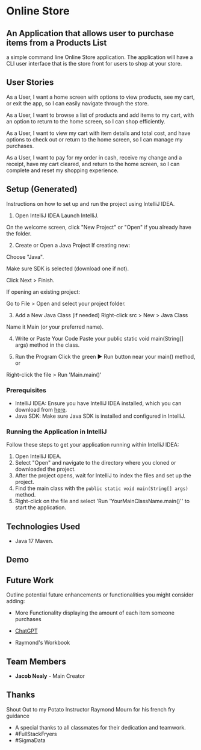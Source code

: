 # Online Store

## An Application that allows user to purchase items from a Products List 

a simple command line Online Store application. The application will have a CLI user
interface that is the store front for users to shop at
your store. 


## User Stories

As a User, I want a home screen with options to view products, see my cart, or exit the app, so I can easily navigate through the store.

As a User, I want to browse a list of products and add items to my cart, with an option to return to the home screen, so I can shop efficiently.

As a User, I want to view my cart with item details and total cost, and have options to check out or return to the home screen, so I can manage my purchases.

As a User, I want to pay for my order in cash, receive my change and a receipt, have my cart cleared, and return to the home screen, so I can complete and reset my shopping experience.

## Setup (Generated)
Instructions on how to set up and run the project using IntelliJ IDEA.

1. Open IntelliJ IDEA
   Launch IntelliJ.

On the welcome screen, click "New Project" or "Open" if you already have the folder.

2. Create or Open a Java Project
   If creating new:

Choose "Java".

Make sure SDK is selected (download one if not).

Click Next > Finish.

If opening an existing project:

Go to File > Open and select your project folder.

3. Add a New Java Class (if needed)
   Right-click src > New > Java Class

Name it Main (or your preferred name).

4. Write or Paste Your Code
   Paste your public static void main(String[] args) method in the class.

5. Run the Program
   Click the green ▶ Run button near your main() method, or

Right-click the file > Run 'Main.main()'

### Prerequisites
- IntelliJ IDEA: Ensure you have IntelliJ IDEA installed, which you can download from [here](https://www.jetbrains.com/idea/download/).
- Java SDK: Make sure Java SDK is installed and configured in IntelliJ.

### Running the Application in IntelliJ

Follow these steps to get your application running within IntelliJ IDEA:

1. Open IntelliJ IDEA.
2. Select "Open" and navigate to the directory where you cloned or downloaded the project.
3. After the project opens, wait for IntelliJ to index the files and set up the project.
4. Find the main class with the `public static void main(String[] args)` method.
5. Right-click on the file and select 'Run 'YourMainClassName.main()'' to start the application.

## Technologies Used

- Java 17 Maven.

## Demo

## Future Work

Outline potential future enhancements or functionalities you might consider adding:

- More Functionality displaying the amount of each item someone purchases

- [ChatGPT](https://chatgpt.com/)
- Raymond's Workbook

## Team Members

- **Jacob Nealy** - Main Creator

## Thanks
Shout Out to my Potato Instructor Raymond Mourn for his french fry guidance

- A special thanks to all classmates for their dedication and teamwork.
- #FullStackFryers
- #SigmaData
 
